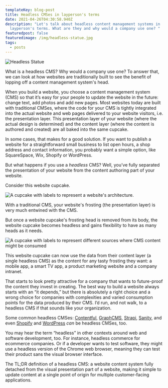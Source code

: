 ```yaml
---
templateKey: blog-post
title: Headless CMSes in layperson's terms
date: 2021-04-26T04:30:58.940Z
description: "Let's talk about headless content management systems in
  layperson's terms. What are they and why would a company use one? "
featuredpost: false
featuredimage: /img/headless-statue.jpg
tags:
  - posts
---
```

![Headless Statue](/img/headless-statue.jpg)

What is a headless CMS? Why would a company use one? To answer that, we can look at how websites are traditionally built to see the benefit of lopping off a content management system's head.

When you build a website, you choose a content management system (CMS) so that it’s easy for your people to update the website in the future: change text, add photos and add new pages. Most websites today are built with traditional CMSes, where the code for your CMS is tightly integrated into the actual website and web pages delivered to your website visitors, i.e. the presentation layer. This presentation layer of your website (where the actual design is determined) and the content layer (where the content is authored and created) are all baked into the same cupcake.

In some cases, that makes for a good solution. If you want to publish a website for a straightforward small business to list open hours, a shop address and contact information, you probably want a simple option, like SquareSpace, Wix, Shopify or WordPress.

But what happens if you use a *headless* CMS? Well, you’ve fully separated the presentation of your website from the content authoring part of your website. 

Consider this website cupcake.

![A cupcake with labels to represent a website's architecture.](/img/cupcake.png "Website Cupcake")

With a traditional CMS, your website's frosting (the presentation layer) is very much entwined with the CMS.

But once a website cupcake's frosting head is removed from its body, the website cupcake becomes headless and gains flexibility to have as many heads as it needs.

![A cupcake with labels to represent different sources where CMS content might be consumed](/img/cupcake2.png "Headless Website Cupcake")

This website cupcake can now use the data from their content layer (a single headless CMS) as the content for any tasty frosting they want: a mobile app, a smart TV app, a product marketing website and a company intranet.

That starts to look pretty attractive for a company that wants to future-proof the content they invest in creating. The best way to build a website always starts with an “it depends,” but there is absolutely a right choice and a wrong choice for companies with complexities and varied consumption points for the data produced by their CMS. I’d run, and not walk, to a headless CMS if that sounds like your organization.

Some common headless CMSes: [Contentful](https://www.contentful.com/), [GraphCMS](https://graphcms.com/), [Strapi](https://strapi.io/), [Sanity](https://www.sanity.io/), and even [Shopify](https://www.shopify.com/) and [WordPress](https://wordpress.org/) *can* be headless CMSes, too.

You may hear the term “headless” in other contexts around web and software development, too. For instance, headless commerce for ecommerce companies. Or if a developer wants to test software, they might use a headless version of the Chrome web browser, meaning they can test their product sans the visual browser interface.

The TL;DR definition of a headless CMS: a website content system fully detached from the visual presentation part of a website, making it simple to update content at a single point of origin for multiple customer-facing applications.